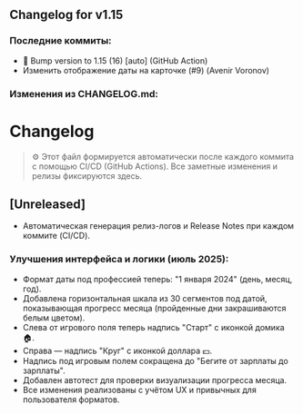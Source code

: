 ## Changelog for v1.15

### Последние коммиты:
- 🔖 Bump version to 1.15 (16) [auto] (GitHub Action)
- Изменить отображение даты на карточке (#9) (Avenir Voronov)
### Изменения из CHANGELOG.md:
# Changelog

> ⚙️ Этот файл формируется автоматически после каждого коммита с помощью CI/CD (GitHub Actions). Все заметные изменения и релизы фиксируются здесь.

## [Unreleased]
- Автоматическая генерация релиз-логов и Release Notes при каждом коммите (CI/CD).

### Улучшения интерфейса и логики (июль 2025):
- Формат даты под профессией теперь: "1 января 2024" (день, месяц, год).
- Добавлена горизонтальная шкала из 30 сегментов под датой, показывающая прогресс месяца (пройденные дни закрашиваются белым цветом).
- Слева от игрового поля теперь надпись "Старт" с иконкой домика 🏠.
- Справа — надпись "Круг" с иконкой доллара 💵.
- Надпись под игровым полем сокращена до "Бегите от зарплаты до зарплаты".
- Добавлен автотест для проверки визуализации прогресса месяца.
- Все изменения реализованы с учётом UX и привычных для пользователя форматов. 